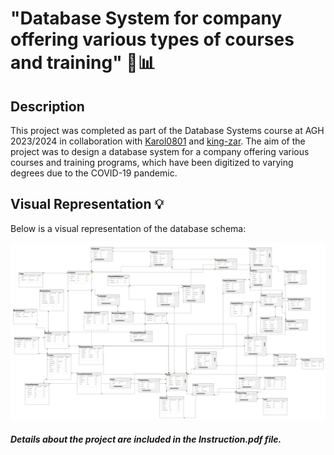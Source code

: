 # "Database System for company offering various types of courses and training"  🚀📊

## Description

This project was completed as part of the Database Systems course at AGH 2023/2024 in collaboration with <a href="https://github.com/Karol0801">Karol0801</a> and  <a href="https://github.com/king-zar">king-zar</a>. 
The aim of the project was to design a database system for a company offering various courses and training programs, 
which have been digitized to varying degrees due to the COVID-19 pandemic. 

## Visual Representation 💡

Below is a visual representation of the database schema:

![Database Schema](Diagram.png)

#### *Details about the project are included in the Instruction.pdf file.*
